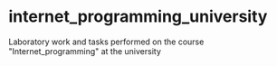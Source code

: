 # internet_programming_university
Laboratory work and tasks performed on the course "Internet_programming" at the university

